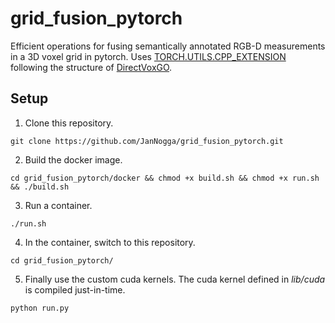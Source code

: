 # grid_fusion_pytorch
Efficient operations for fusing semantically annotated RGB-D measurements in a 3D voxel grid in pytorch. 
Uses [TORCH.UTILS.CPP_EXTENSION](https://pytorch.org/docs/stable/cpp_extension.html#torch-utils-cpp-extension) following the structure of [DirectVoxGO](https://github.com/sunset1995/DirectVoxGO).

## Setup

1. Clone this repository.
```console
git clone https://github.com/JanNogga/grid_fusion_pytorch.git
```
2. Build the docker image.
```console
cd grid_fusion_pytorch/docker && chmod +x build.sh && chmod +x run.sh && ./build.sh
```
3. Run a container.
```console
./run.sh
```
4. In the container, switch to this repository.
```console
cd grid_fusion_pytorch/
```
5. Finally use the custom cuda kernels. The cuda kernel defined in *lib/cuda* is compiled just-in-time.
```console
python run.py
```
